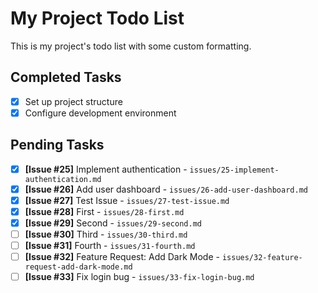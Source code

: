 # My Project Todo List

This is my project's todo list with some custom formatting.

## Completed Tasks
- [x] Set up project structure
- [x] Configure development environment

## Pending Tasks
- [x] **[Issue #25]** Implement authentication - `issues/25-implement-authentication.md`
- [x] **[Issue #26]** Add user dashboard - `issues/26-add-user-dashboard.md`
- [x] **[Issue #27]** Test Issue - `issues/27-test-issue.md`
- [x] **[Issue #28]** First - `issues/28-first.md`
- [x] **[Issue #29]** Second - `issues/29-second.md`
- [ ] **[Issue #30]** Third - `issues/30-third.md`
- [ ] **[Issue #31]** Fourth - `issues/31-fourth.md`
- [ ] **[Issue #32]** Feature Request: Add Dark Mode - `issues/32-feature-request-add-dark-mode.md`
- [ ] **[Issue #33]** Fix login bug - `issues/33-fix-login-bug.md`
